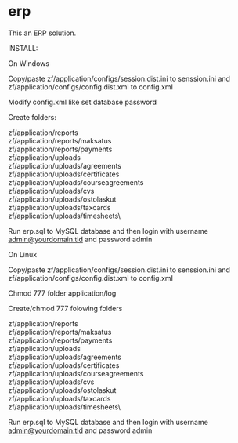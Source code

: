 # erp

This an ERP solution.

INSTALL:

On Windows

Copy/paste zf/application/configs/session.dist.ini to senssion.ini and zf/application/configs/config.dist.xml to config.xml

Modify config.xml like set database password

Create folders:

zf/application/reports\
zf/application/reports/maksatus\
zf/application/reports/payments\
zf/application/uploads\
zf/application/uploads/agreements\
zf/application/uploads/certificates\
zf/application/uploads/courseagreements\
zf/application/uploads/cvs\
zf/application/uploads/ostolaskut\
zf/application/uploads/taxcards\
zf/application/uploads/timesheets\

Run erp.sql to MySQL database and then login with username admin@yourdomain.tld and password admin

On Linux

Copy/paste zf/application/configs/session.dist.ini to senssion.ini and zf/application/configs/config.dist.xml to config.xml

Chmod 777 folder application/log

Create/chmod 777 folowing folders

zf/application/reports\
zf/application/reports/maksatus\
zf/application/reports/payments\
zf/application/uploads\
zf/application/uploads/agreements\
zf/application/uploads/certificates\
zf/application/uploads/courseagreements\
zf/application/uploads/cvs\
zf/application/uploads/ostolaskut\
zf/application/uploads/taxcards\
zf/application/uploads/timesheets\

Run erp.sql to MySQL database and then login with username admin@yourdomain.tld and password admin
